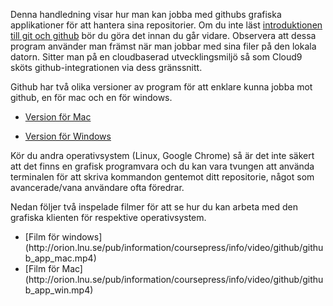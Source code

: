 Denna handledning visar hur man kan jobba med githubs grafiska applikationer för att hantera sina repositorier. Om du inte läst [introduktionen till git och github](https://coursepress.lnu.se/info/manual/kom-igang-med-github/) bör du göra det innan du går vidare. Observera att dessa program använder man främst när man jobbar med sina filer på den lokala datorn. Sitter man på en cloudbaserad utvecklingsmiljö så som Cloud9 sköts github-integrationen via dess gränssnitt.

Github har två olika versioner av program för att enklare kunna jobba mot github, en för mac och en för windows.

* [Version för Mac](http://mac.github.com/)

* [Version för Windows](http://windows.github.com/)


Kör du andra operativsystem (Linux, Google Chrome) så är det inte säkert att det finns en grafisk programvara och du kan vara tvungen att använda terminalen för att skriva kommandon gentemot ditt repositorie, något som avancerade/vana användare ofta föredrar.


Nedan följer två inspelade filmer för att se hur du kan arbeta med den grafiska klienten för respektive operativsystem.

<ul>
<li class="icon-movie-run-16">
[Film för windows](http://orion.lnu.se/pub/information/coursepress/info/video/github/github_app_mac.mp4)
</li>
<li class="icon-movie-run-16">
[Film för Mac](http://orion.lnu.se/pub/information/coursepress/info/video/github/github_app_win.mp4)
</li>
<ul>
